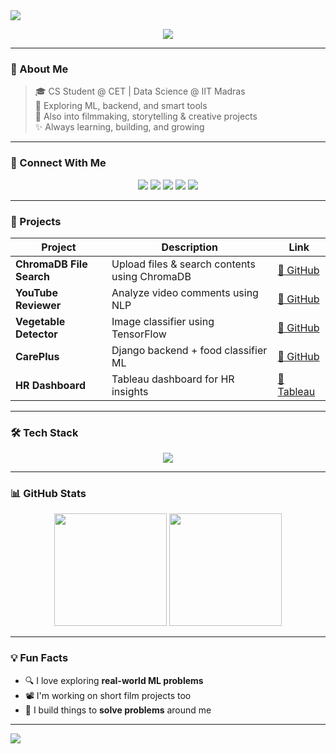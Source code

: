 <!-- GitHub Profile Readme - Website Feel -->
<img src="https://capsule-render.vercel.app/api?type=waving&color=0A192F&height=230&section=header&text=Hi%20👋,%20I'm%20Sreelal%20S%20S&fontSize=45&fontAlign=50&fontColor=ffffff" />

<p align="center">
  <img src="https://readme-typing-svg.herokuapp.com?color=00adb5&center=true&vCenter=true&lines=Computer+Science+Undergrad;Data+Science+Explorer;Passionate+ML+Practitioner;Python+Lover+🐍;Tech+and+Film+Enthusiast" />
</p>

---

### 🌟 About Me

> 🎓 CS Student @ CET | Data Science @ IIT Madras  
> 🧠 Exploring ML, backend, and smart tools  
> 🎥 Also into filmmaking, storytelling & creative projects  
> ✨ Always learning, building, and growing

---

### 🔗 Connect With Me

<p align="center">
  <a href="https://www.linkedin.com/in/sreelal-s-s-454795256/" target="_blank"><img src="https://img.shields.io/badge/LinkedIn-0A66C2?style=for-the-badge&logo=linkedin&logoColor=white"/></a>
  <a href="mailto:sreelal.s.s100@gmail.com"><img src="https://img.shields.io/badge/Gmail-D14836?style=for-the-badge&logo=gmail&logoColor=white"/></a>
  <a href="https://leetcode.com/u/sreelaltom/" target="_blank"><img src="https://img.shields.io/badge/LeetCode-FFA116?style=for-the-badge&logo=leetcode&logoColor=white"/></a>
  <a href="https://github.com/sreelaltom" target="_blank"><img src="https://img.shields.io/badge/GitHub-181717?style=for-the-badge&logo=github&logoColor=white"/></a>
  <a href="https://public.tableau.com/app/profile/sreelalss" target="_blank"><img src="https://img.shields.io/badge/Tableau-E97627?style=for-the-badge&logo=tableau&logoColor=white"/></a>
</p>

---

### 🚀 Projects

| Project | Description | Link |
|--------|-------------|------|
| **ChromaDB File Search** | Upload files & search contents using ChromaDB | [🔗 GitHub](https://github.com/sreelaltom/FILE_Search_using_chromadb-pdf-) |
| **YouTube Reviewer** | Analyze video comments using NLP | [🔗 GitHub](https://github.com/sreelaltom/YouTube-comment-analyzer) |
| **Vegetable Detector** | Image classifier using TensorFlow | [🔗 GitHub](https://github.com/sreelaltom/Vegetable-And-Fruit-Detector) |
| **CarePlus** | Django backend + food classifier ML | [🔗 GitHub](https://github.com/sreelaltom/CarePlus) |
| **HR Dashboard** | Tableau dashboard for HR insights | [🔗 Tableau](https://public.tableau.com/app/profile/sreelal.s.s/viz/HRDashbord_17247417930840/HRSummary) |

---

### 🛠️ Tech Stack

<p align="center">
  <img src="https://skillicons.dev/icons?i=python,flask,django,tensorflow,git,html,css,js,react,mysql,sqlite,tableau" />
</p>

---

### 📊 GitHub Stats

<p align="center">
  <img height="180em" src="https://github-readme-stats.vercel.app/api?username=sreelaltom&show_icons=true&theme=radical" />
  <img height="180em" src="https://github-readme-stats.vercel.app/api/top-langs/?username=sreelaltom&layout=compact&theme=radical" />
</p>

---

### 💡 Fun Facts

- 🔍 I love exploring **real-world ML problems**
- 📽️ I'm working on short film projects too
- 🧠 I build things to **solve problems** around me

---

<img src="https://capsule-render.vercel.app/api?type=waving&color=0A192F&height=150&section=footer"/>

